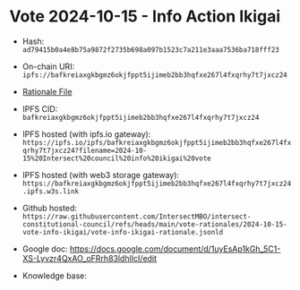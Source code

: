 
# Vote 2024-10-15 - Info Action Ikigai

- Hash: `ad79415b0a4e8b75a9872f2735b698a097b1523c7a211e3aaa7536ba718fff23`
- On-chain URI: `ipfs://bafkreiaxgkbgmz6okjfppt5ijimeb2bb3hqfxe267l4fxqrhy7t7jxcz24`

- [Rationale File](./vote-info-ikigai-rationale.jsonld)
- IPFS CID: `bafkreiaxgkbgmz6okjfppt5ijimeb2bb3hqfxe267l4fxqrhy7t7jxcz24`
- IPFS hosted (with ipfs.io gateway): `https://ipfs.io/ipfs/bafkreiaxgkbgmz6okjfppt5ijimeb2bb3hqfxe267l4fxqrhy7t7jxcz24?filename=2024-10-15%20Intersect%20council%20info%20ikigai%20vote`
- IPFS hosted (with web3 storage gateway): `https://bafkreiaxgkbgmz6okjfppt5ijimeb2bb3hqfxe267l4fxqrhy7t7jxcz24.ipfs.w3s.link`

- Github hosted: `https://raw.githubusercontent.com/IntersectMBO/intersect-constitutional-council/refs/heads/main/vote-rationales/2024-10-15-vote-info-ikigai/vote-info-ikigai-rationale.jsonld`
- Google doc: https://docs.google.com/document/d/1uyEsAp1kGh_5C1-XS-Lyvzr4QxAO_oFRrh83ldhlIcI/edit
- Knowledge base: 

